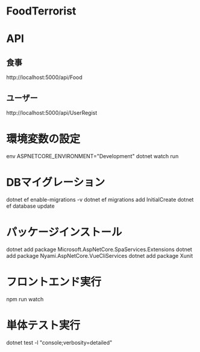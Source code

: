 # FoodTerrorist

# API
## 食事
http://localhost:5000/api/Food

## ユーザー
http://localhost:5000/api/UserRegist

# 環境変数の設定
env ASPNETCORE_ENVIRONMENT="Development" dotnet watch run

# DBマイグレーション
dotnet ef enable-migrations -v
dotnet ef migrations add InitialCreate
dotnet ef database update

# パッケージインストール
dotnet add package Microsoft.AspNetCore.SpaServices.Extensions
dotnet add package Nyami.AspNetCore.VueCliServices
dotnet add package Xunit

# フロントエンド実行
npm run watch

# 単体テスト実行
dotnet test -l "console;verbosity=detailed"